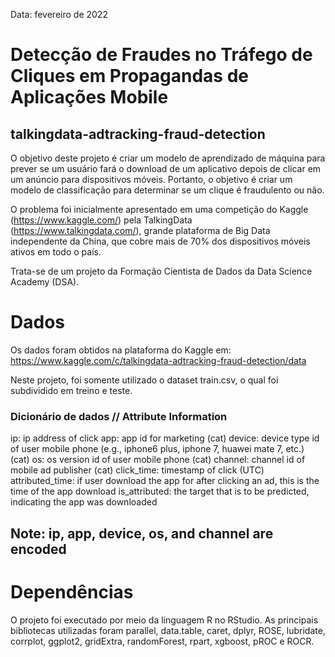 Data: fevereiro de 2022


# Detecção de Fraudes no Tráfego de Cliques em Propagandas de Aplicações Mobile
## talkingdata-adtracking-fraud-detection

O objetivo deste projeto é criar um modelo de aprendizado de máquina para prever se um usuário fará o
download de um aplicativo depois de clicar em um anúncio para dispositivos móveis. Portanto, o objetivo
é criar um modelo de classificação para determinar se um clique é fraudulento ou não.

O problema foi inicialmente apresentado em uma competição do Kaggle (https://www.kaggle.com/) pela TalkingData (https://www.talkingdata.com/), grande plataforma de Big Data
independente da China, que cobre mais de 70% dos dispositivos móveis ativos em todo o país.   

Trata-se de um projeto da Formação Cientista de Dados da Data Science Academy (DSA).


# Dados

Os dados foram obtidos na plataforma do Kaggle em: 
https://www.kaggle.com/c/talkingdata-adtracking-fraud-detection/data

Neste projeto, foi somente utilizado o dataset train.csv, o qual foi subdividido em treino e teste.

### Dicionário de dados // Attribute Information

ip:                   ip address of click
app:                  app id for marketing (cat)
device:               device type id of user mobile phone (e.g., iphone6 plus, iphone 7, huawei mate 7, etc.) (cat)
os:                   os version id of user mobile phone (cat)
channel:              channel id of mobile ad publisher (cat)
click_time:           timestamp of click (UTC)
attributed_time:      if user download the app for after clicking an ad, this is the time of the app download
is_attributed:        the target that is to be predicted, indicating the app was downloaded

## Note: ip, app, device, os, and channel are encoded


# Dependências

O projeto foi executado por meio da linguagem R no RStudio. As principais bibliotecas utilizadas foram parallel, data.table, caret, dplyr, ROSE,
lubridate, corrplot, ggplot2, gridExtra, randomForest, rpart, xgboost, pROC e ROCR.
